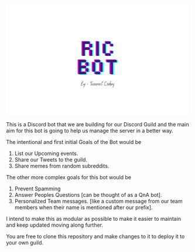 <img src="./assets/logo-transparent.png"/>

This is a Discord bot that we are building for our Discord Guild and the main
aim for this bot is going to help us manage the server in a better way. 

The intentional and first initial Goals of the Bot would be 

1. List our Upcoming events.
2. Share our Tweets to the guild.
3. Share memes from random subreddits. 

The other more complex goals for this bot would be 

1. Prevent Spamming
2. Answer Peoples Questions [can be thought of as a QnA bot].
3. Personalized Team messages. [like a custom message from our team members 
when their name is mentioned after our prefix].

I intend to make this as modular as possible to make it easier to maintain 
and keep updated moving along further.

You are free to clone this repository and make changes to it to deploy it to 
your own guild.